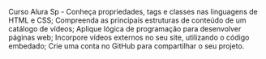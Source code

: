 Curso Alura Sp - 
Conheça propriedades, tags e classes nas linguagens de HTML e CSS;
Compreenda as principais estruturas de conteúdo de um catálogo de vídeos;
Aplique lógica de programação para desenvolver páginas web;
Incorpore vídeos externos no seu site, utilizando o código embedado;
Crie uma conta no GitHub para compartilhar o seu projeto.
